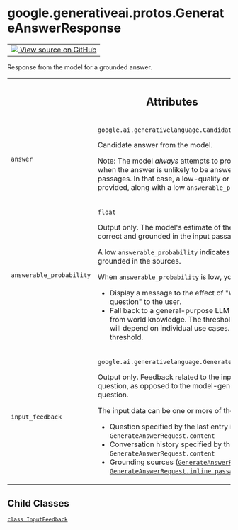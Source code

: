
# google.generativeai.protos.GenerateAnswerResponse

<!-- Insert buttons and diff -->

<table class="tfo-notebook-buttons tfo-api nocontent">
<td>
  <a target="_blank" href="https://github.com/googleapis/google-cloud-python/tree/main/packages/google-ai-generativelanguage/google/ai/generativelanguage_v1beta/types/generative_service.py#L1289-L1401">
    <img src="https://www.tensorflow.org/images/GitHub-Mark-32px.png" />
    View source on GitHub
  </a>
</td>
</table>



Response from the model for a grounded answer.

<!-- Placeholder for "Used in" -->




<!-- Tabular view -->
 <table class="responsive fixed orange">
<colgroup><col width="214px"><col></colgroup>
<tr><th colspan="2"><h2 class="add-link">Attributes</h2></th></tr>

<tr>
<td>

`answer`<a id="answer"></a>

</td>
<td>

`google.ai.generativelanguage.Candidate`

Candidate answer from the model.

Note: The model *always* attempts to provide a grounded
answer, even when the answer is unlikely to be answerable
from the given passages. In that case, a low-quality or
ungrounded answer may be provided, along with a low
``answerable_probability``.

</td>
</tr><tr>
<td>

`answerable_probability`<a id="answerable_probability"></a>

</td>
<td>

`float`

Output only. The model's estimate of the probability that
its answer is correct and grounded in the input passages.

A low ``answerable_probability`` indicates that the answer
might not be grounded in the sources.

When ``answerable_probability`` is low, you may want to:

-  Display a message to the effect of "We couldn’t answer
   that question" to the user.
-  Fall back to a general-purpose LLM that answers the
   question from world knowledge. The threshold and nature
   of such fallbacks will depend on individual use cases.
   ``0.5`` is a good starting threshold.


</td>
</tr><tr>
<td>

`input_feedback`<a id="input_feedback"></a>

</td>
<td>

`google.ai.generativelanguage.GenerateAnswerResponse.InputFeedback`

Output only. Feedback related to the input data used to
answer the question, as opposed to the model-generated
response to the question.

The input data can be one or more of the following:

-  Question specified by the last entry in
   ``GenerateAnswerRequest.content``
-  Conversation history specified by the other entries in
   ``GenerateAnswerRequest.content``
-  Grounding sources
   (<a href="../../../google/generativeai/protos/GenerateAnswerRequest.md#semantic_retriever"><code>GenerateAnswerRequest.semantic_retriever</code></a> or
   <a href="../../../google/generativeai/protos/GenerateAnswerRequest.md#inline_passages"><code>GenerateAnswerRequest.inline_passages</code></a>)


</td>
</tr>
</table>



## Child Classes
[`class InputFeedback`](../../../google/generativeai/protos/GenerateAnswerResponse/InputFeedback.md)

